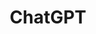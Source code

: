 ---
layout: page
title: ChatGPT
description: A simple ChatGPT API
img: assets/img/projects/ChatGPT_logo.png
importance: 2
category: work
redirect: http://chatgpt.dtftech.net
---